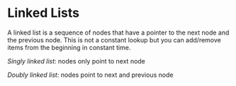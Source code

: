 # Linked Lists

A linked list is a sequence of nodes that have a pointer to the next node and the previous node. This is not a constant lookup but you can add/remove items from the beginning in constant time.

_Singly linked list_: nodes only point to next node

_Doubly linked list_: nodes point to next and previous node